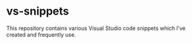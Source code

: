 # vs-snippets
This repository contains various Visual Studio code snippets which I've created and frequently use.

